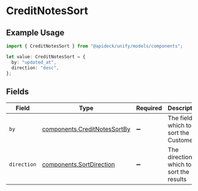# CreditNotesSort

## Example Usage

```typescript
import { CreditNotesSort } from "@apideck/unify/models/components";

let value: CreditNotesSort = {
  by: "updated_at",
  direction: "desc",
};
```

## Fields

| Field                                                                        | Type                                                                         | Required                                                                     | Description                                                                  | Example                                                                      |
| ---------------------------------------------------------------------------- | ---------------------------------------------------------------------------- | ---------------------------------------------------------------------------- | ---------------------------------------------------------------------------- | ---------------------------------------------------------------------------- |
| `by`                                                                         | [components.CreditNotesSortBy](../../models/components/creditnotessortby.md) | :heavy_minus_sign:                                                           | The field on which to sort the Customers                                     | updated_at                                                                   |
| `direction`                                                                  | [components.SortDirection](../../models/components/sortdirection.md)         | :heavy_minus_sign:                                                           | The direction in which to sort the results                                   |                                                                              |